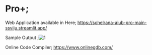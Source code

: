 # Pro+; 
Web Application available in Here; https://sohelrana-aiub-pro-main-ssviju.streamlit.app/

Sample Output ;![1](https://user-images.githubusercontent.com/123891111/221364980-96dffd77-da8a-45c9-b030-74d3d3bb4f4a.JPG)

Online Code Compiler; https://www.onlinegdb.com/
